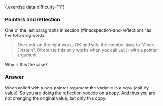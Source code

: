 {.exercise data-difficulty="1"}
### Pointers and reflection

One of the last paragraphs in section (#introspection-and-reflection)
has the following words:

> The code on the right works OK and sets the member `Name`
> to "Albert Einstein". Of course this only works when you call `Set()`
> with a pointer argument.

Why is this the case?

### Answer

When called with a non-pointer argument the variable is a copy (call-by-value).
So you are doing the reflection voodoo on a copy. And thus you are *not*
changing the original value, but only this copy.
